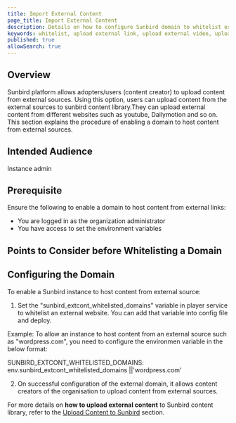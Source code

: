 ```yaml
---
title: Import External Content 
page_title: Import External Content
description: Details on how to configure Sunbird domain to whitelist external domains
keywords: whitelist, upload external link, upload external video, upload other than youtube
published: true
allowSearch: true
---
```

## Overview

Sunbird platform allows adopters/users (content creator) to upload content from external sources. Using this option, users can upload content from the external sources to sunbird content library.They can upload external content from different websites such as youtube, Dailymotion and so on. This section explains the procedure of enabling a domain to host content from external sources. 

## Intended Audience
Instance admin

## Prerequisite
Ensure the following to enable a domain to host content from external links:

- You are logged in as the organization administrator
- You have access to set the environment variables

## Points to Consider before Whitelisting a Domain

<Will be taken care by legal team>

## Configuring the Domain

To enable a Sunbird instance to host content from external source:

1. Set the "sunbird_extcont_whitelisted_domains" variable in player service to whitelist an external website. You can add that variable into config file and deploy.

Example: To allow an instance to host content from an external source such as "wordpress.com", you need to configure the environmen variable in the below format:

SUNBIRD_EXTCONT_WHITELISTED_DOMAINS: env.sunbird_extcont_whitelisted_domains ||'wordpress.com'

2. On successful configuration of the external domain, it allows content creators of the organisation to upload content from external sources.

For more details on **how to upload external content** to Sunbird content library, refer to the [Upload Content to Sunbird](features-documentation/upload/) section.
